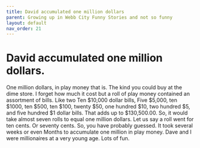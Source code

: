 ```yaml
---
title: David accumulated one million dollars
parent: Growing up in Webb City Funny Stories and not so funny
layout: default
nav_order: 21
---
```


# David accumulated one million dollars.

One million dollars, in play money that is. The kind you could buy at the dime store.  I forget how much it cost but a roll of play money contained an assortment of bills. Like two Ten $10,000 dollar bills, Five $5,000, ten $1000, ten $500, ten $100, twenty $50, one hundred $10, two hundred $5, and five hundred $1 dollar bills.  That adds up to $130,500.00. So, it would take almost seven rolls to equal one million dollars. Let us say a roll went for ten cents. Or seventy cents.  So, you have probably guessed.  It took several weeks or even Months to accumulate one million in play money.  Dave and I were millionaires at a very young age. Lots of fun. 
